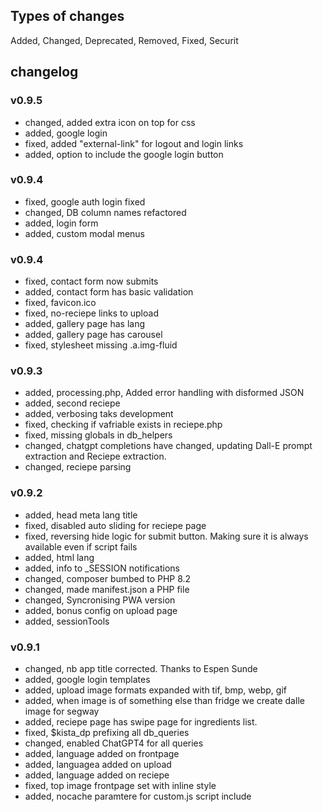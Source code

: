 ## Types of changes

Added, Changed, Deprecated, Removed, Fixed, Securit

## changelog

### v0.9.5
- changed, added extra icon on top for css
- added, google login
- fixed, added "external-link" for logout and login links
- added, option to include the google login button

### v0.9.4
- fixed, google auth login fixed
- changed, DB column names refactored
- added, login form
- added, custom modal menus

### v0.9.4
- fixed, contact form now submits
- added, contact form has basic validation
- fixed, favicon.ico
- fixed, no-reciepe links to upload
- added, gallery page has lang
- added, gallery page has carousel
- fixed, stylesheet missing .a.img-fluid

### v0.9.3
- added, processing.php, Added error handling with disformed JSON
- added, second reciepe
- added, verbosing taks development
- fixed, checking if vafriable exists in reciepe.php
- fixed, missing globals in db_helpers
- changed, chatgpt completions have changed, updating Dall-E prompt extraction and Reciepe extraction.
- changed, reciepe parsing

### v0.9.2
- added, head meta lang title 
- fixed, disabled auto sliding for reciepe page
- fixed, reversing hide logic for submit button. Making sure it is always available even if script fails
- added, html lang
- added, info to _SESSION notifications
- changed, composer bumbed to PHP 8.2
- changed, made manifest.json a PHP file
- changed, Syncronising PWA version
- added, bonus config on upload page
- added, sessionTools

### v0.9.1
- changed, nb app title corrected. Thanks to Espen Sunde
- added, google login templates
- added, upload image formats expanded with tif, bmp, webp, gif
- added, when image is of something else than fridge we create dalle image for segway
- added, reciepe page has swipe page for ingredients list.
- fixed, $kista_dp prefixing all db_queries
- changed, enabled ChatGPT4 for all queries
- added, language added on frontpage
- added, languagea added on upload
- added, language added on reciepe
- fixed, top image frontpage set with inline style
- added, nocache paramtere for custom.js script include
